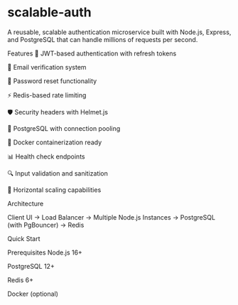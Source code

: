# scalable-auth
A reusable, scalable authentication microservice built with Node.js, Express, and PostgreSQL that can handle millions of requests per second.

Features
🔐 JWT-based authentication with refresh tokens

📧 Email verification system

🔄 Password reset functionality

⚡ Redis-based rate limiting

🛡️ Security headers with Helmet.js

🐘 PostgreSQL with connection pooling

🐳 Docker containerization ready

📊 Health check endpoints

🔍 Input validation and sanitization

🚀 Horizontal scaling capabilities

Architecture

Client UI → Load Balancer → Multiple Node.js Instances → PostgreSQL (with PgBouncer) → Redis

Quick Start

Prerequisites
Node.js 16+

PostgreSQL 12+

Redis 6+

Docker (optional)
